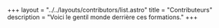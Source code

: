 +++
layout = "../../layouts/contributors/list.astro"
title = "Contributeurs"
description = "Voici le gentil monde derrière ces formations."
+++

